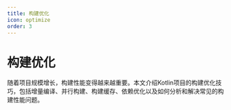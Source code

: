 ```yaml
---
title: 构建优化
icon: optimize
order: 3
---
```


# 构建优化

随着项目规模增长，构建性能变得越来越重要。本文介绍Kotlin项目的构建优化技巧，包括增量编译、并行构建、构建缓存、依赖优化以及如何分析和解决常见的构建性能问题。
